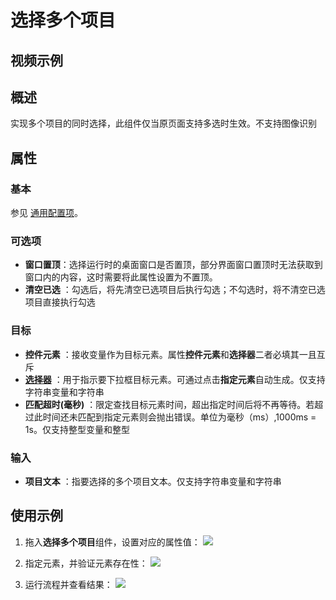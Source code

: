 # 选择多个项目

## 视频示例

## 概述

实现多个项目的同时选择，此组件仅当原页面支持多选时生效。不支持图像识别

## 属性

### 基本

参见 [通用配置项](../Appendix/CommonConfigurationItems.md)。

### 可选项

- **窗口置顶**：选择运行时的桌面窗口是否置顶，部分界面窗口置顶时无法获取到窗口内的内容，这时需要将此属性设置为不置顶。
- **清空已选** ：勾选后，将先清空已选项目后执行勾选；不勾选时，将不清空已选项目直接执行勾选

### 目标

- **控件元素** ：接收变量作为目标元素。属性**控件元素**和**选择器**二者必填其一且互斥
- **[选择器](../Appendix/Selector.md?_v=v2020.4)** ：用于指示要下拉框目标元素。可通过点击**指定元素**自动生成。仅支持字符串变量和字符串
- **匹配超时(毫秒)** ：限定查找目标元素时间，超出指定时间后将不再等待。若超过此时间还未匹配到指定元素则会抛出错误。单位为毫秒（ms）,1000ms = 1s。仅支持整型变量和整型

### 输入

- **项目文本** ：指要选择的多个项目文本。仅支持字符串变量和字符串

## 使用示例

1. 拖入**选择多个项目**组件，设置对应的属性值：
![](https://docimages.blob.core.chinacloudapi.cn/images/Activities/selectMultipleItems1.png)

2. 指定元素，并验证元素存在性：
![](https://docimages.blob.core.chinacloudapi.cn/images/Activities/selectMultipleItems2.png)

3. 运行流程并查看结果：
![](https://docimages.blob.core.chinacloudapi.cn/images/Activities/selectMultipleItems3.png)